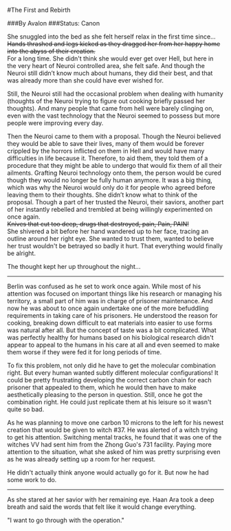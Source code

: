 #The First and Rebirth

###By Avalon
###Status: Canon

She snuggled into the bed as she felt herself relax in the first time since…   
~~Hands thrashed and legs kicked as they dragged her from her happy home into the abyss of their creation.~~   
For a long time. She didn't think she would ever get over Hell, but here in the very heart of Neuroi controlled area, she felt safe. And though the Neuroi still didn’t know much about humans, they did their best, and that was already more than she could have ever wished for.

Still, the Neuroi still had the occasional problem when dealing with humanity (thoughts of the Neuroi trying to figure out cooking briefly passed her thoughts). And many people that came from hell were barely clinging on, even with the vast technology that the Neuroi seemed to possess but more people were improving every day.

Then the Neuroi came to them with a proposal. Though the Neuroi believed they would be able to save their lives, many of them would be forever crippled by the horrors inflicted on them in Hell and would have many difficulties in life because it. Therefore, to aid them, they told them of a procedure that they might be able to undergo that would fix them of all their ailments. Grafting Neuroi technology onto them, the person would be cured though they would no longer be fully human anymore. It was a big thing, which was why the Neuroi would only do it for people who agreed before leaving them to their thoughts. She didn’t know what to think of the proposal. Though a part of her trusted the Neuroi, their saviors, another part of her instantly rebelled and trembled at being willingly experimented on once again.   
~~Knives that cut too deep, drugs that destroyed, pain, Pain, PAIN!~~   
She shivered a bit before her hand wandered up to her face, tracing an outline around her right eye. She wanted to trust them, wanted to believe her trust wouldn't be betrayed so badly it hurt. That everything would finally be alright.

The thought kept her up throughout the night...

---

Berlin was confused as he set to work once again. While most of his attention was focused on important things like his research or managing his territory, a small part of him was in charge of prisoner maintenance. And now he was about to once again undertake one of the more befuddling requirements in taking care of his prisoners. He understood the reason for cooking, breaking down difficult to eat materials into easier to use forms was natural after all. But the concept of taste was a bit complicated. What was perfectly healthy for humans based on his biological research didn't appear to appeal to the humans in his care at all and even seemed to make them worse if they were fed it for long periods of time.

To fix this problem, not only did he have to get the molecular combination right. But every human wanted subtly different molecular configurations! It could be pretty frustrating developing the correct carbon chain for each prisoner that appealed to them, which he would then have to make aesthetically pleasing to the person in question. Still, once he got the combination right. He could just replicate them at his leisure so it wasn't quite so bad.

As he was planning to move one carbon 10 microns to the left for his newest creation that would be given to witch #37. He was alerted of a witch trying to get his attention. Switching mental tracks, he found that it was one of the witches VV had sent him from the Zhong Guo's 731 facility. Paying more attention to the situation, what she asked of him was pretty surprising even as he was already setting up a room for her request.

He didn't actually think anyone would actually go for it. But now he had some work to do.

---

As she stared at her savior with her remaining eye. Haan Ara took a deep breath and said the words that felt like it would change everything.

"I want to go through with the operation." 

